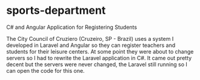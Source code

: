 # sports-department
C# and Angular Application for Registering Students 

The City Council of Cruziero (Cruzeiro, SP - Brazil) uses a system I developed in Laravel and Angular so they can register teachers and students for their leisure centers.
At some point they were about to change servers so I had to rewrite the Laravel application in C#. It came out pretty decent but the servers were never changed, the Laravel still running so I can open the code for this one.
